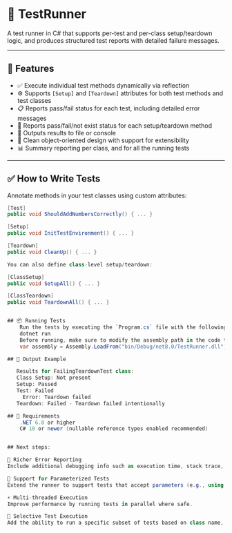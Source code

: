 # 🧪 TestRunner

A test runner in C# that supports per-test and per-class setup/teardown logic, and produces structured test reports with detailed failure messages.

---

## 🚀 Features

- ✅ Execute individual test methods dynamically via reflection  
- ⚙️ Supports `[Setup]` and `[Teardown]` attributes for both test methods and test classes  
- 📋 Reports pass/fail status for each test, including detailed error messages  
- 📂 Reports pass/fail/not exist status for each setup/teardown method  
- 📂 Outputs results to file or console 
- 🧼 Clean object-oriented design with support for extensibility  
- 📊 Summary reporting per class, and for all the running tests

---

## ✅ How to Write Tests

Annotate methods in your test classes using custom attributes:

```csharp
[Test]
public void ShouldAddNumbersCorrectly() { ... }

[Setup]
public void InitTestEnvironment() { ... }

[Teardown]
public void CleanUp() { ... }

You can also define class-level setup/teardown:

[ClassSetup]
public void SetupAll() { ... }

[ClassTeardown]
public void TeardownAll() { ... }


## 📦 Running Tests
    Run the tests by executing the `Program.cs` file with the following command in your terminal:
    dotnet run
    Before running, make sure to modify the assembly path in the code to specify which assembly to load, for example:
    var assembly = Assembly.LoadFrom("bin/Debug/net8.0/TestRunner.dll");

## 📄 Output Example

   Results for FailingTeardownTest class:
   Class Setup: Not present
   Setup: Passed
   Test: Failed
     Error: Teardown failed
   Teardown: Failed - Teardown failed intentionally

## 🧰 Requirements
    .NET 6.0 or higher
    C# 10 or newer (nullable reference types enabled recommended)


## Next steps:

🧠 Richer Error Reporting
Include additional debugging info such as execution time, stack trace, and optional logs when a test fails.

🧪 Support for Parameterized Tests
Extend the runner to support tests that accept parameters (e.g., using [TestCase(...)]-like attributes).

⚡ Multi-threaded Execution
Improve performance by running tests in parallel where safe.

🎯 Selective Test Execution
Add the ability to run a specific subset of tests based on class name, method name, or attributes.